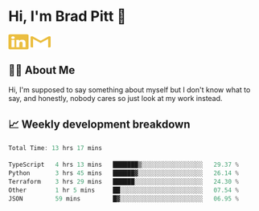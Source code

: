 # Hi, I'm Brad Pitt 👋


<a href="https://www.linkedin.com/in/mathias-mauraisin/" target="blank"><img align="center" src="./icons/linkedin.svg" alt="https://www.linkedin.com/in/mathias-mauraisin/" height="30" width="40" /></a>
<a href="mailto:mathias.mauraisin.pro@gmail.com" target="blank"><img align="center" src="./icons/gmail.svg" alt="redrew" height="30" width="40" /></a>




<!-- ![snap](images/Snap_dark.png?raw=true) -->
<!-- ![snap](images/Snap_dark_bg.png?raw=true) -->


<!-- [![My Skills](https://skillicons.dev/icons?i=c,cpp,html,css,js,ts,)](https://skillicons.dev) -->

## 🙋‍♂️&nbsp;About Me

Hi, I'm supposed to say something about myself but I don't know what to say, and honestly, nobody cares so just look at my work instead.

## 📈&nbsp;Weekly development breakdown

<!-- [![mamaurai's 42 stats](https://badge42.vercel.app/api/v2/cl1l4qz93000609l4yixitcl4/stats?cursusId=21&coalitionId=45)](https://github.com/JaeSeoKim/badge42) -->





<!--START_SECTION:waka-->

```rust
Total Time: 13 hrs 17 mins

TypeScript   4 hrs 13 mins   ███████▒░░░░░░░░░░░░░░░░░   29.37 %
Python       3 hrs 45 mins   ██████▓░░░░░░░░░░░░░░░░░░   26.14 %
Terraform    3 hrs 29 mins   ██████░░░░░░░░░░░░░░░░░░░   24.30 %
Other        1 hr 5 mins     ██░░░░░░░░░░░░░░░░░░░░░░░   07.54 %
JSON         59 mins         █▓░░░░░░░░░░░░░░░░░░░░░░░   06.95 %
```

<!--END_SECTION:waka-->


